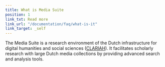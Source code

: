 ```yaml
---
title: What is Media Suite
position: 1
link_txt: Read more
link_url: "/documentation/faq/what-is-it"
link_target: _self
---
```


The Media Suite is a research environment of the Dutch infrastructure for digital humanities and social sciences ([CLARIAH](https://clariah.nl/)). It facilitates scholarly research with large Dutch media collections by providing advanced search and analysis tools.